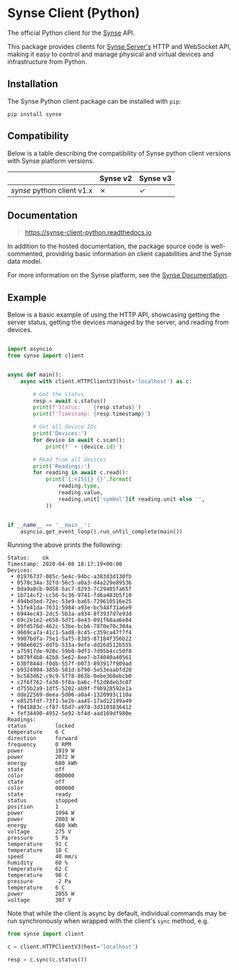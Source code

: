 # Synse Client (Python)

The official Python client for the [Synse](https://github.com/vapor-ware/synse) API.

This package provides clients for [Synse Server's](https://github.com/vapor-ware/synse-server)
HTTP and WebSocket API, making it easy to control and manage physical and virtual devices
and infrastructure from Python.

## Installation

The Synse Python client package can be installed with `pip`:

```
pip install synse
```

## Compatibility

Below is a table describing the compatibility of Synse python client versions with Synse platform versions.

|                            | Synse v2 | Synse v3 |
| -------------------------- | -------- | -------- |
| *synse* python client v1.x | ✗        | ✓        |

## Documentation

> https://synse-client-python.readthedocs.io

In addition to the hosted documentation, the package source code is well-commented,
providing basic information on client capabilities and the Synse data model.

For more information on the Synse platform, see the
[Synse Documentation](https://synse.readthedocs.io).

## Example

Below is a basic example of using the HTTP API, showcasing getting the server status,
getting the devices managed by the server, and reading from devices.

```python

import asyncio
from synse import client


async def main():
    async with client.HTTPClientV3(host='localhost') as c:

        # Get the status
        resp = await c.status()
        print(f'Status:    {resp.status}')
        print(f'Timestamp: {resp.timestamp}')

        # Get all device IDs
        print('Devices:')
        for device in await c.scan():
            print(f' • {device.id}')

        # Read from all devices
        print('Readings:')
        for reading in await c.read():
            print('{:<15}{} {}'.format(
                reading.type,
                reading.value,
                reading.unit['symbol']if reading.unit else '',
            ))


if __name__ == '__main__':
    asyncio.get_event_loop().run_until_complete(main())

```

Running the above prints the following:

```
Status:    ok
Timestamp: 2020-04-08 18:17:19+00:00
Devices:
 • 01976737-085c-5e4c-94bc-a383d3d130fb
 • 0570c34a-32fd-56c5-a0a3-d4a229e89536
 • 0da9a0cb-9d58-5ac7-8293-7c29485fa65f
 • 1b714cf2-cc56-5c36-9741-fd6a483b5f10
 • 494bd3ed-72ec-53e9-ba65-729610516e25
 • 51fe41da-7631-5984-a93e-bc544f31a6e9
 • 6944ec43-2dc5-5b3a-a934-8f3937d7e93d
 • 69c2e1e2-e658-5d71-8e43-091f68aa6e84
 • 89fd576d-462c-53be-bcb6-7870e70c304a
 • 9669ca7a-41c1-5ad8-8c45-c359ca47f7f4
 • 9907bdfa-75e1-5af5-8385-87184f356b22
 • 998e6025-ddfb-533a-9efe-dd26d512b555
 • a75917de-920c-59b0-9df3-7d95b4cc50f8
 • b079f4b8-42b8-5e62-8ee7-b74040a40561
 • b30f844d-f0db-557f-b073-893917f909ad
 • b9324904-385b-581d-b790-5e53eaabfd20
 • bc583d62-c9c9-5778-863b-0ebe360ebcb0
 • c2f6f762-fa30-5f0a-ba6c-f52d8deb3c07
 • d755b2a9-1df5-5202-ab9f-f9b928592e1a
 • dde22569-deea-5d06-a0a4-1320993c110a
 • e8525fdf-73f1-5e2b-aa45-17ad12199a49
 • f041883c-cf87-55d7-a978-3d3103836412
 • fef34490-4952-5e92-bf4d-aad169df980e
Readings:
status         locked 
temperature    6 C
direction      forward 
frequency      0 RPM
power          1919 W
power          2072 W
energy         680 kWh
state          off 
color          000000 
state          off 
color          000000 
state          ready 
status         stopped 
position       1 
power          1994 W
power          2003 W
energy         680 kWh
voltage        275 V
pressure       5 Pa
temperature    91 C
temperature    18 C
speed          40 mm/s
humidity       60 %
temperature    62 C
temperature    98 C
pressure       -2 Pa
temperature    6 C
power          2055 W
voltage        307 V
```

Note that while the client is async by default, individual commands may be
run synchronously when wrapped with the client's `sync` method, e.g.

```python
from synse import client

c = client.HTTPClientV3(host='localhost')

resp = c.sync(c.status())
```